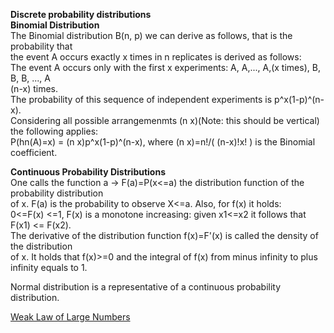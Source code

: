 **Discrete probability distributions**  
**Binomial Distribution**  
The Binomial distribution B(n, p) we can derive as follows, that is the probability that   
the event A occurs exactly x times in n replicates is derived as follows:  
The event A occurs only with the first x experiments: A, A,..., A,(x times), B, B, B, ..., A  
(n-x) times.  
The probability of this sequence of independent experiments is p^x(1-p)^(n-x).  
Considering all possible arrangemenmts (n x)(Note: this should be vertical) the following applies:  
P(hn(A)=x) = (n x)p^x(1-p)^(n-x), where (n x)=n!/( (n-x)!x! ) is the Binomial coefficient.

**Continuous Probability Distributions**  
One calls the function a -> F(a)=P(x<=a) the distribution function of the probability distribution  
of x. F(a) is the probability to observe X<=a. Also, for f(x) it holds:  
0<=F(x) <=1, F(x) is a monotone increasing: given x1<=x2 it follows that F(x1) <= F(x2).  
The derivative of the distribution function f(x)=F'(x) is called the density of the distribution  
of x. It holds that f(x)>=0 and the integral of f(x) from minus infinity to plus infinity equals to 1.  

Normal distribution is a representative of a continuous probability distribution.  

[Weak Law of Large Numbers](http://mathworld.wolfram.com/WeakLawofLargeNumbers.html)  


